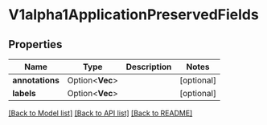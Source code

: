 # V1alpha1ApplicationPreservedFields

## Properties

Name | Type | Description | Notes
------------ | ------------- | ------------- | -------------
**annotations** | Option<**Vec<String>**> |  | [optional]
**labels** | Option<**Vec<String>**> |  | [optional]

[[Back to Model list]](../README.md#documentation-for-models) [[Back to API list]](../README.md#documentation-for-api-endpoints) [[Back to README]](../README.md)


